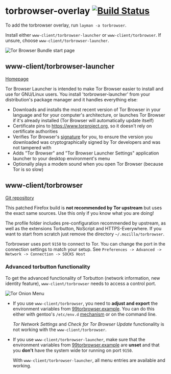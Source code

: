 # torbrowser-overlay [![Build Status](https://travis-ci.org/MeisterP/torbrowser-overlay.svg?branch=master)](https://travis-ci.org/MeisterP/torbrowser-overlay)

To add the torbrowser overlay, run `layman -a torbrowser`.

Install either `www-client/torbrowser-launcher` or `www-client/torbrowser`. If unsure, choose `www-client/torbrowser-launcher`.

![Tor Browser Bundle start page](https://upload.wikimedia.org/wikipedia/commons/1/12/Tor_Browser_Bundle_start_page.png)


## www-client/torbrowser-launcher

[Homepage](https://github.com/micahflee/torbrowser-launcher)

Tor Browser Launcher is intended to make Tor Browser easier to install and use for GNU/Linux users. You install 'torbrowser-launcher' from your distribution's package manager and it handles everything else:

* Downloads and installs the most recent version of Tor Browser in your language and for your computer's architecture, or launches Tor Browser if it's already installed (Tor Browser will automatically update itself)
* Certificate pins to https://www.torproject.org, so it doesn't rely on certificate authorities
* Verifies Tor Browser's [signature](https://www.torproject.org/docs/verifying-signatures.html.en) for you, to ensure the version you downloaded was cryptographically signed by Tor developers and was not tampered with
* Adds "Tor Browser" and "Tor Browser Launcher Settings" application launcher to your desktop environment's menu
* Optionally plays a modem sound when you open Tor Browser (because Tor is so slow)


## www-client/torbrowser

[Git repository](https://gitweb.torproject.org/tor-browser.git)

This patched Firefox build is **not recommended by Tor upstream** but
uses the exact same sources. Use this only if you know what you are doing!

The profile folder includes pre-configuration recommended by upstream,
as well as the extensions Torbutton, NoScript and HTTPS-Everywhere.
If you want to start from scratch just remove the directory `~/.mozilla/torbrowser`.

Torbrowser uses port `9150` to connect to Tor. You can change the port
in the connection settings to match your setup.
See `Preferences -> Advanced -> Network -> Connection -> SOCKS Host`


### Advanced torbutton functionality

To get the advanced functionality of Torbutton (network information,
new identity feature), `www-client/torbrowser` needs to access a control port.

![Tor Onion Menu ](https://people.torproject.org/~mikeperry/images/OnionMenu.jpg)

* If you use `www-client/torbrowser`, you need to **adjust and export** the environment variables from
  [99torbrowser.example](https://github.com/MeisterP/torbrowser-overlay/blob/master/www-client/torbrowser/files/99torbrowser.example).
  You can do this either with gentoo's `/etc/env.d`
  [mechanism](https://wiki.gentoo.org/wiki/Handbook:X86/Working/EnvVar#Defining_variables_globally)
  or on the command line.

  _Tor Network Settings_ and _Check for Tor Browser Update_ functionality is not working with the `www-client/torbrowser`.

* If you use `www-client/torbrowser-launcher`, make sure that the environment variables from
  [99torbrowser.example](https://github.com/MeisterP/torbrowser-overlay/blob/master/www-client/torbrowser/files/99torbrowser.example)
  are **unset** and that you **don't** have the system wide tor running on port `9150`.

  With `www-client/torbrowser-launcher`, all menu entries are available and working.
